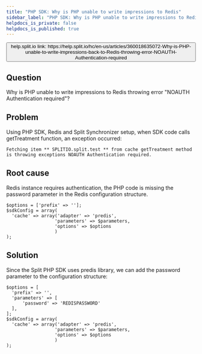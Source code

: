 ```yaml
---
title: "PHP SDK: Why is PHP unable to write impressions to Redis"
sidebar_label: "PHP SDK: Why is PHP unable to write impressions to Redis"
helpdocs_is_private: false
helpdocs_is_published: true
---
```


<p>
  <button style={{borderRadius:'8px', border:'1px', fontFamily:'Courier New', fontWeight:'800', textAlign:'left'}}> help.split.io link: https://help.split.io/hc/en-us/articles/360018635072-Why-is-PHP-unable-to-write-impressions-back-to-Redis-throwing-error-NOAUTH-Authentication-required </button>
</p>

## Question

Why is PHP unable to write impressions to Redis throwing error "NOAUTH Authentication required"?

## Problem

Using PHP SDK, Redis and Split Synchronizer setup, when SDK code calls getTreatment function, an exception occurred:
```
Fetching item ** SPLITIO.split.test ** from cache getTreatment method is throwing exceptions NOAUTH Authentication required.
```

## Root cause

Redis instance requires authentication, the PHP code is missing the password parameter in the Redis configuration structure.
```
$options = ['prefix' => ''];
$sdkConfig = array(
  'cache' => array('adapter' => 'predis', 
                  'parameters' => $parameters, 
                  'options' => $options
                  )
);
```

## Solution

Since the Split PHP SDK uses predis library, we can add the password parameter to the configuration structure:
```
$options = [
  'prefix' => '',
  'parameters' => [
      'password' => 'REDISPASSWORD'
  ],
];
$sdkConfig = array(
  'cache' => array('adapter' => 'predis', 
                  'parameters' => $parameters, 
                  'options' => $options
                  )
);
```